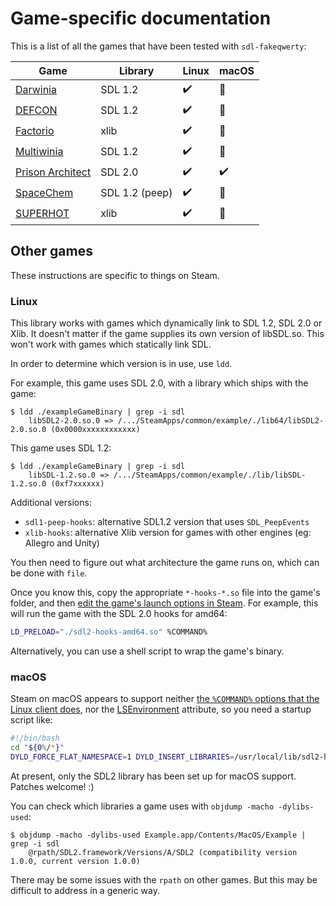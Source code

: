 # Game-specific documentation

This is a list of all the games that have been tested with `sdl-fakeqwerty`:

Game                                      | Library | Linux              | macOS
----------------------------------------- |---------|--------------------|----------------
[Darwinia](./darwinia.md)                 | SDL 1.2 | :heavy_check_mark: | :no_entry_sign:
[DEFCON](./defcon.md)                     | SDL 1.2 | :heavy_check_mark: | :no_entry_sign:
[Factorio](./factorio.md)                 | xlib    | :heavy_check_mark: | :no_entry_sign:
[Multiwinia](./multiwinia.md)             | SDL 1.2 | :heavy_check_mark: | :no_entry_sign:
[Prison Architect](./prison_architect.md) | SDL 2.0 | :heavy_check_mark: | :heavy_check_mark:
[SpaceChem](./spacechem.md)               | SDL 1.2 (peep) | :heavy_check_mark: | :no_entry_sign:
[SUPERHOT](./superhot.md)                 | xlib    | :heavy_check_mark: | :no_entry_sign:

## Other games

These instructions are specific to things on Steam.

### Linux

This library works with games which dynamically link to SDL 1.2, SDL 2.0 or Xlib.  It doesn't matter if the game supplies its own version of libSDL.so.  This won't work with games which statically link SDL.

In order to determine which version is in use, use `ldd`.

For example, this game uses SDL 2.0, with a library which ships with the game:

```console
$ ldd ./exampleGameBinary | grep -i sdl
	libSDL2-2.0.so.0 => /.../SteamApps/common/example/./lib64/libSDL2-2.0.so.0 (0x0000xxxxxxxxxxxx)
```

This game uses SDL 1.2:

```console
$ ldd ./exampleGameBinary | grep -i sdl
	libSDL-1.2.so.0 => /.../SteamApps/common/example/./lib/libSDL-1.2.so.0 (0xf7xxxxxx)
```

Additional versions:

* `sdl1-peep-hooks`: alternative SDL1.2 version that uses `SDL_PeepEvents`
* `xlib-hooks`: alternative Xlib version for games with other engines (eg: Allegro and Unity)

You then need to figure out what architecture the game runs on, which can be done with `file`.

Once you know this, copy the appropriate `*-hooks-*.so` file into the game's folder, and then [edit the game's launch options in Steam][steam-launch-opts].  For example, this will run the game with the SDL 2.0 hooks for amd64:

```sh
LD_PRELOAD="./sdl2-hooks-amd64.so" %COMMAND%
```

Alternatively, you can use a shell script to wrap the game's binary.

### macOS

Steam on macOS appears to support neither 
[the `%COMMAND%` options that the Linux client does][mac-command], nor the
[LSEnvironment][] attribute, so you need a startup script like:

```bash
#!/bin/bash
cd "${0%/*}"
DYLD_FORCE_FLAT_NAMESPACE=1 DYLD_INSERT_LIBRARIES=/usr/local/lib/sdl2-hooks.dylib ./Example "$@"
```

At present, only the SDL2 library has been set up for macOS support.
Patches welcome! :)

You can check which libraries a game uses with `objdump -macho -dylibs-used`:

```console
$ objdump -macho -dylibs-used Example.app/Contents/MacOS/Example | grep -i sdl
	@rpath/SDL2.framework/Versions/A/SDL2 (compatibility version 1.0.0, current version 1.0.0)
```

There may be some issues with the `rpath` on other games.  But this may be
difficult to address in a generic way.

[LSEnvironment]: https://developer.apple.com/documentation/bundleresources/information_property_list/lsenvironment
[mac-command]: https://github.com/ValveSoftware/steam-for-linux/issues/5548
[steam-launch-opts]: https://support.steampowered.com/kb_article.php?ref=5623-QOSV-5250
